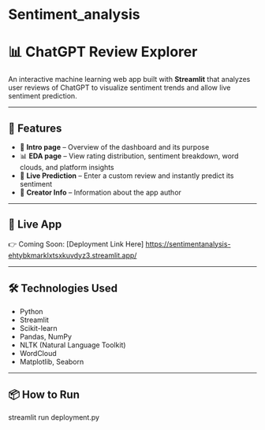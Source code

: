 # Sentiment_analysis

# 📊 ChatGPT Review Explorer

An interactive machine learning web app built with **Streamlit** that analyzes user reviews of ChatGPT to visualize sentiment trends and allow live sentiment prediction.

---

## 🧠 Features

- 📌 **Intro page** – Overview of the dashboard and its purpose  
- 📊 **EDA page** – View rating distribution, sentiment breakdown, word clouds, and platform insights  
- 🧠 **Live Prediction** – Enter a custom review and instantly predict its sentiment  
- 👤 **Creator Info** – Information about the app author

---

## 🚀 Live App

👉 Coming Soon: [Deployment Link Here]
https://sentimentanalysis-ehtybkmarklxtsxkuvdyz3.streamlit.app/

---

## 🛠️ Technologies Used

- Python
- Streamlit
- Scikit-learn
- Pandas, NumPy
- NLTK (Natural Language Toolkit)
- WordCloud
- Matplotlib, Seaborn

---

## 📦 How to Run
streamlit run deployment.py

